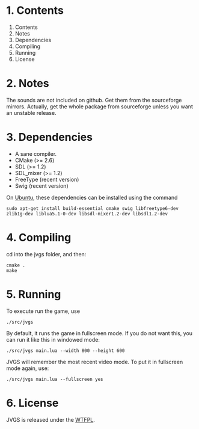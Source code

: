 # 1. Contents

1. Contents
2. Notes
3. Dependencies
4. Compiling
5. Running
6. License

# 2. Notes

The sounds are not included on github. Get them from the sourceforge mirrors.
Actually, get the whole package from sourceforge unless you want an unstable
release.

# 3. Dependencies

- A sane compiler.
- CMake (>= 2.6)
- SDL (>= 1.2)
- SDL_mixer (>= 1.2)
- FreeType (recent version)
- Swig (recent version)

On [Ubuntu](http://www.ubuntu.com/), these dependencies can be installed using
the command

    sudo apt-get install build-essential cmake swig libfreetype6-dev zlib1g-dev liblua5.1-0-dev libsdl-mixer1.2-dev libsdl1.2-dev

# 4. Compiling

cd into the jvgs folder, and then:

    cmake .
    make

# 5. Running

To execute run the game, use

    ./src/jvgs

By default, it runs the game in fullscreen mode. If you do not want this, you
can run it like this in windowed mode:

    ./src/jvgs main.lua --width 800 --height 600

JVGS will remember the most recent video mode. To put it in fullscreen mode
again, use:

    ./src/jvgs main.lua --fullscreen yes

# 6. License

JVGS is released under the [WTFPL](http://sam.zoy.org/wtfpl/).
